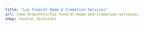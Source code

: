```yaml
---
title: "Lux Funeral Home & Cremation Services"
url: /new-braunfels/lux-funeral-home-and-cremation-services/
shop: funeral directors
---
```

